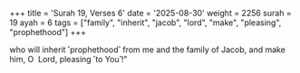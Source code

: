 +++
title = 'Surah 19, Verses 6'
date = '2025-08-30'
weight = 2256
surah = 19
ayah = 6
tags = ["family", "inherit", "jacob", "lord", "make", "pleasing", "prophethood"]
+++

who will inherit ˹prophethood˺ from me and the family of Jacob, and make him, O  Lord, pleasing ˹to You˺!”